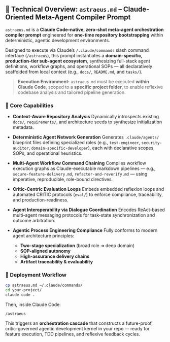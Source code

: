 ## 🧠 Technical Overview: `astraeus.md` – Claude-Oriented Meta-Agent Compiler Prompt

`astraeus.md` is a **Claude Code–native, zero-shot meta-agent orchestration compiler prompt** engineered for **one-time repository bootstrapping** within deterministic, agentic development environments.

Designed to execute via Claude’s `/.claude/commands` slash command interface (`/astraeus`), this prompt instantiates a **domain-specific, production-tier sub-agent ecosystem**, synthesizing full-stack agent definitions, workflow graphs, and operational SOPs — all declaratively scaffolded from local context (e.g., `docs/`, `README.md`, and `tasks/`).

> **Execution Environment:** `astraeus.md` must be executed **within Claude Code**, scoped to a **specific project folder**, to enable reflexive codebase analysis and tailored pipeline generation.

### 🔬 Core Capabilities

* **Context-Aware Repository Analysis**
  Dynamically introspects existing `docs/`, `requirements/`, and architecture seeds to synthesize initialization metadata.

* **Deterministic Agent Network Generation**
  Generates `.claude/agents/` blueprint files defining specialized roles (e.g., `test-engineer`, `security-auditor`, `domain-specific-developer`), each with declarative scopes, SOPs, and operational heuristics.

* **Multi-Agent Workflow Command Chaining**
  Compiles workflow execution graphs as Claude-executable markdown pipelines — e.g., `secure-feature-delivery.md`, `refactor-and-reverify.md` — using imperative, reproducible, role-bound directives.

* **Critic-Centric Evaluation Loops**
  Embeds embedded reflexion loops and automated CRITIC protocols (`eval/`) to enforce compliance, traceability, and production-readiness.

* **Agent Interoperability via Dialogue Coordination**
  Encodes ReAct-based multi-agent messaging protocols for task-state synchronization and outcome arbitration.

* **Agentic Process Engineering Compliance**
  Fully conforms to modern agent architecture principles:

  * **Two-stage specialization** (broad role ➜ deep domain)
  * **SOP-aligned autonomy**
  * **High-assurance delivery chains**
  * **Artifact traceability & evaluability**

### 🧭 Deployment Workflow

```bash
cp astraeus.md ~/.claude/commands/
cd your-project/
claude code .
```

Then, inside Claude Code:

```
/astraeus
```

This triggers an **orchestration cascade** that constructs a future-proof, critic-governed agentic development kernel in your repo — ready for feature execution, TDD pipelines, and reflexive feedback cycles.
